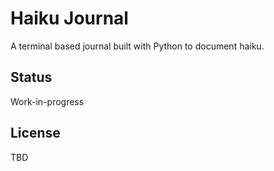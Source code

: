 # Haiku Journal 
A terminal based journal built with Python to document haiku.

## Status
Work-in-progress

## License 
TBD